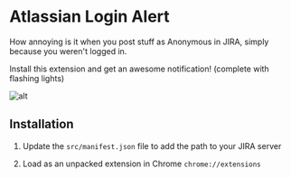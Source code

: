 # Atlassian Login Alert

How annoying is it when you post stuff as Anonymous in JIRA, simply because you weren't logged in.

Install this extension and get an awesome notification! (complete with flashing lights)

![alt]('https://github.com/lurch83/atlassian-login-alert/blob/master/src/img/alert-example.png')

## Installation

1. Update the `src/manifest.json` file to add the path to your JIRA server

2. Load as an unpacked extension in Chrome
`chrome://extensions`

